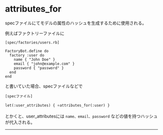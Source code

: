 # attributes_for
specファイルにてモデルの属性のハッシュを生成するために使用される。

例えばファクトリーファイルに
~~~
[spec/factories/users.rb]

FactoryBot.define do
  factory :user do
    name { "John Doe" }
    email { "john@example.com" }
    password { "password" }
  end
end
~~~
と書いていた場合、specファイルなどで
~~~
[specファイル]

let(:user_attributes) { ⭐️attributes_for(:user) }
~~~
とかくと、user_attributesには `name、email、password` などの値を持つハッシュが代入される。
***
